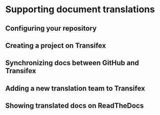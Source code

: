 # Supporting document translations

## Configuring your repository

## Creating a project on Transifex

## Synchronizing docs between GitHub and Transifex

## Adding a new translation team to Transifex

## Showing translated docs on ReadTheDocs
